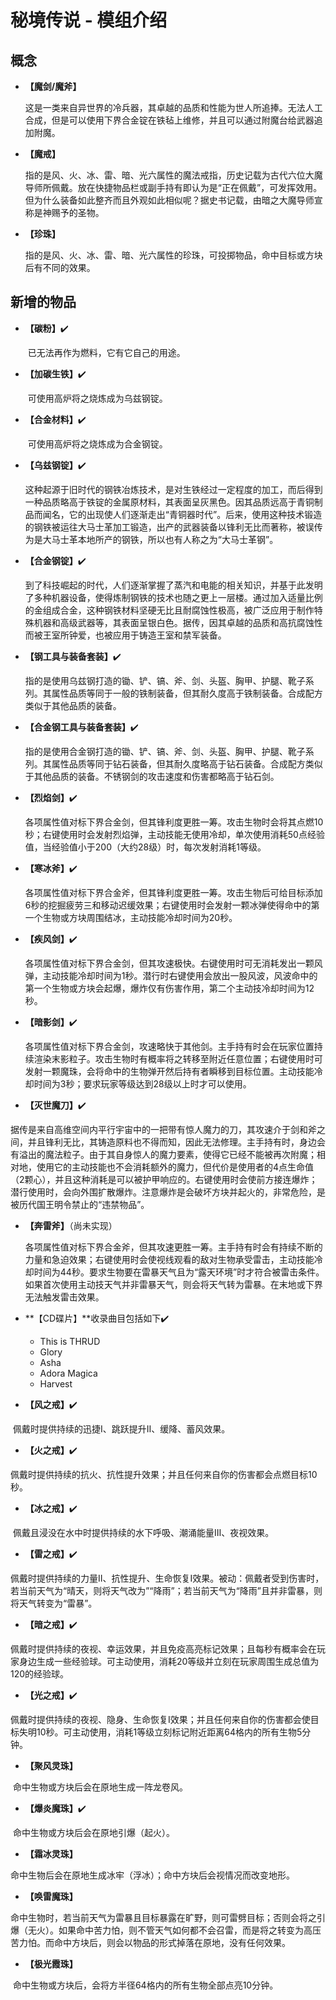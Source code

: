 # 秘境传说 - 模组介绍

## 概念

 - **【魔剑/魔斧】**

   ​	这是一类来自异世界的冷兵器，其卓越的品质和性能为世人所追捧。无法人工合成，但是可以使用下界合金锭在铁毡上维修，并且可以通过附魔台给武器追加附魔。
   
 - **【魔戒】**

	​	指的是风、火、冰、雷、暗、光六属性的魔法戒指，历史记载为古代六位大魔导师所佩戴。放在快捷物品栏或副手持有即认为是“正在佩戴”，可发挥效用。但为什么装备如此整齐而且外观如此相似呢？据史书记载，由暗之大魔导师宣称是神赐予的圣物。
	
 - **【珍珠】**

	​	指的是风、火、冰、雷、暗、光六属性的珍珠，可投掷物品，命中目标或方块后有不同的效果。



## 新增的物品


- **【碳粉】**✔️
  
  ​	已无法再作为燃料，它有它自己的用途。
  
- **【加碳生铁】**✔️
  
  ​	可使用高炉将之烧炼成为乌兹钢锭。
  
- **【合金材料】**✔️
  
  ​	可使用高炉将之烧炼成为合金钢锭。
  
- **【乌兹钢锭】**✔️
  
  ​	这种起源于旧时代的钢铁冶炼技术，是对生铁经过一定程度的加工，而后得到一种品质略高于铁锭的金属原材料，其表面呈灰黑色。因其品质远高于青铜制品而闻名，它的出现使人们逐渐走出“青铜器时代”。后来，使用这种技术锻造的钢铁被运往大马士革加工锻造，出产的武器装备以锋利无比而著称，被误传为是大马士革本地所产的钢铁，所以也有人称之为“大马士革钢”。
  
 - **【合金钢锭】**✔️
   
   ​	到了科技崛起的时代，人们逐渐掌握了蒸汽和电能的相关知识，并基于此发明了多种机器设备，使得炼制钢铁的技术也随之更上一层楼。通过加入适量比例的金组成合金，这种钢铁材料坚硬无比且耐腐蚀性极高，被广泛应用于制作特殊机器和高级武器等，其表面呈银白色。据传，因其卓越的品质和高抗腐蚀性而被王室所钟爱，也被应用于铸造王室和禁军装备。
   
 - **【钢工具与装备套装】**✔️
   
   ​	指的是使用乌兹钢打造的锄、铲、镐、斧、剑、头盔、胸甲、护腿、靴子系列。其属性品质等同于一般的铁制装备，但其耐久度高于铁制装备。合成配方类似于其他品质的装备。
   
 - **【合金钢工具与装备套装】**✔️
   
   ​	指的是使用合金钢打造的锄、铲、镐、斧、剑、头盔、胸甲、护腿、靴子系列。其属性品质等同于钻石装备，但其耐久度略高于钻石装备。合成配方类似于其他品质的装备。不锈钢剑的攻击速度和伤害都略高于钻石剑。
   
 - **【烈焰剑】**✔️

   ​	各项属性值对标下界合金剑，但其锋利度更胜一筹。攻击生物时会将其点燃10秒；右键使用时会发射烈焰弹，主动技能无使用冷却，单次使用消耗50点经验值，当经验值小于200（大约28级）时，每次发射消耗1等级。

 - **【寒冰斧】**✔️

   ​	各项属性值对标下界合金斧，但其锋利度更胜一筹。攻击生物后可给目标添加6秒的挖掘疲劳三和移动迟缓效果；右键使用时会发射一颗冰弹使得命中的第一个生物或方块周围结冰，主动技能冷却时间为20秒。

 - **【疾风剑】**✔️

   ​	各项属性值对标下界合金剑，但其攻速极快。右键使用时可无消耗发出一颗风弹，主动技能冷却时间为1秒。潜行时右键使用会放出一股风波，风波命中的第一个生物或方块会起爆，爆炸仅有伤害作用，第二个主动技冷却时间为12秒。

 - **【暗影剑】**✔️

   ​	各项属性值对标下界合金剑，攻速略快于其他剑。主手持有时会在玩家位置持续渲染末影粒子。攻击生物时有概率将之转移至附近任意位置；右键使用时可发射一颗魔珠，会将命中的生物弹开然后持有者瞬移到目标位置。主动技能冷却时间为3秒；要求玩家等级达到28级以上时才可以使用。

 - **【灭世魔刀】**✔️

  ​	据传是来自高维空间内平行宇宙中的一把带有惊人魔力的刀，其攻速介于剑和斧之间，并且锋利无比，其铸造原料也不得而知，因此无法修理。主手持有时，身边会有溢出的魔法粒子。由于其自身惊人的魔力要素，使得它已经不能被再次附魔；相对地，使用它的主动技能也不会消耗额外的魔力，但代价是使用者的4点生命值（2颗心），并且这种消耗是可以被护甲响应的。右键使用时会使前方接连爆炸；潜行使用时，会向外围扩散爆炸。注意爆炸是会破坏方块并起火的，非常危险，是被历代国王明令禁止的“违禁物品”。

 - **【奔雷斧】**（尚未实现）

   ​	各项属性值对标下界合金斧，但其攻速更胜一筹。主手持有时会有持续不断的力量和急迫效果；右键使用时会使视线观看的敌对生物承受雷击，主动技能冷却时间为44秒。要求生物要在雷暴天气且为“露天环境”时才符合被雷击条件。如果首次使用主动技天气并非雷暴天气，则会将天气转为雷暴。在末地或下界无法触发雷击效果。

 - **【CD碟片】**收录曲目包括如下✔️

   - This is THRUD
   - Glory
   - Asha
   - Adora Magica
   - Harvest
   
 - **【风之戒】**✔️

​		佩戴时提供持续的迅捷Ⅰ、跳跃提升Ⅱ、缓降、蓄风效果。

 - **【火之戒】**✔️

​		佩戴时提供持续的抗火、抗性提升效果；并且任何来自你的伤害都会点燃目标10秒。

 - **【冰之戒】**✔️

​		佩戴且浸没在水中时提供持续的水下呼吸、潮涌能量Ⅲ、夜视效果。

 - **【雷之戒】**✔️

​		佩戴时提供持续的力量Ⅱ、抗性提升、生命恢复Ⅰ效果。被动：佩戴者受到伤害时，若当前天气为“晴天，则将天气改为”“降雨”；若当前天气为“降雨”且并非雷暴，则将天气转变为“雷暴”。

 - **【暗之戒】**✔️

​		佩戴时提供持续的夜视、幸运效果，并且免疫高亮标记效果；且每秒有概率会在玩家身边生成一些经验球。可主动使用，消耗20等级并立刻在玩家周围生成总值为120的经验球。

 - **【光之戒】**✔️

​		佩戴时提供持续的夜视、隐身、生命恢复Ⅰ效果；并且任何来自你的伤害都会使目标失明10秒。可主动使用，消耗1等级立刻标记附近距离64格内的所有生物5分钟。

 - **【聚风灵珠】**

​		命中生物或方块后会在原地生成一阵龙卷风。

 - **【爆炎魔珠】**✔️

​		命中生物或方块后会在原地引爆（起火）。

 - **【霜冰灵珠】**

​		命中生物后会在原地生成冰牢（浮冰）；命中方块后会视情况而改变地形。

 - **【唤雷魔珠】**

​		命中生物时，若当前天气为雷暴且目标暴露在旷野，则可雷劈目标；否则会将之引爆（无火）。如果命中苦力怕，则不管天气如何都不会召雷，而是将之转变为高压苦力怕。而命中方块后，则会以物品的形式掉落在原地，没有任何效果。

 - **【极光霞珠】**

​		命中生物或方块后，会将方半径64格内的所有生物全部点亮10分钟。








